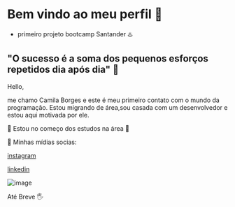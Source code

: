 # Bem vindo ao meu perfil 💜
* primeiro projeto bootcamp Santander ♨️

## "O sucesso é a soma dos pequenos esforços repetidos dia após dia" 🚀
Hello,


me chamo Camila Borges e este é meu primeiro contato com o mundo da programação.
Estou migrando de área,sou casada com um desenvolvedor e estou aqui motivada por ele.

📝 Estou no começo dos estudos na área 💪



📱 Minhas mídias socias:

[instagram](https://www.instagram.com/eucamialberto/)

[linkedin](https://www.linkedin.com/in/camila-costa-81703a141/)

![image](https://user-images.githubusercontent.com/107227966/172983772-b220f8aa-b059-4a11-9ff3-73f90a447c77.png)

Até Breve 🖐️



